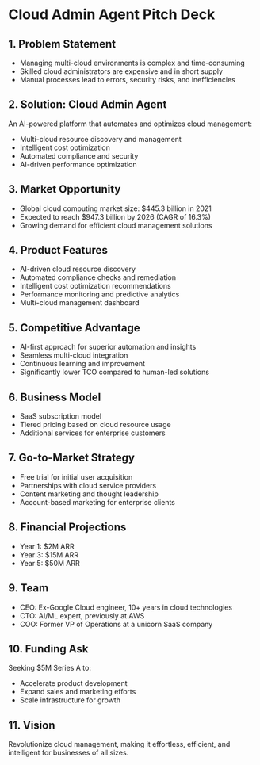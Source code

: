 # Cloud Admin Agent Pitch Deck

## 1. Problem Statement

- Managing multi-cloud environments is complex and time-consuming
- Skilled cloud administrators are expensive and in short supply
- Manual processes lead to errors, security risks, and inefficiencies

## 2. Solution: Cloud Admin Agent

An AI-powered platform that automates and optimizes cloud management:

- Multi-cloud resource discovery and management
- Intelligent cost optimization
- Automated compliance and security
- AI-driven performance optimization

## 3. Market Opportunity

- Global cloud computing market size: $445.3 billion in 2021
- Expected to reach $947.3 billion by 2026 (CAGR of 16.3%)
- Growing demand for efficient cloud management solutions

## 4. Product Features

- AI-driven cloud resource discovery
- Automated compliance checks and remediation
- Intelligent cost optimization recommendations
- Performance monitoring and predictive analytics
- Multi-cloud management dashboard

## 5. Competitive Advantage

- AI-first approach for superior automation and insights
- Seamless multi-cloud integration
- Continuous learning and improvement
- Significantly lower TCO compared to human-led solutions

## 6. Business Model

- SaaS subscription model
- Tiered pricing based on cloud resource usage
- Additional services for enterprise customers

## 7. Go-to-Market Strategy

- Free trial for initial user acquisition
- Partnerships with cloud service providers
- Content marketing and thought leadership
- Account-based marketing for enterprise clients

## 8. Financial Projections

- Year 1: $2M ARR
- Year 3: $15M ARR
- Year 5: $50M ARR

## 9. Team

- CEO: Ex-Google Cloud engineer, 10+ years in cloud technologies
- CTO: AI/ML expert, previously at AWS
- COO: Former VP of Operations at a unicorn SaaS company

## 10. Funding Ask

Seeking $5M Series A to:

- Accelerate product development
- Expand sales and marketing efforts
- Scale infrastructure for growth

## 11. Vision

Revolutionize cloud management, making it effortless, efficient, and intelligent for businesses of all sizes.
